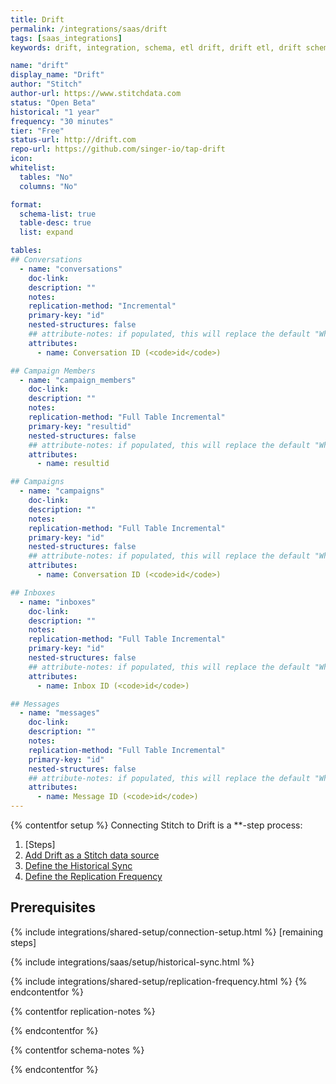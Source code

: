 ```yaml
---
title: Drift
permalink: /integrations/saas/drift
tags: [saas_integrations]
keywords: drift, integration, schema, etl drift, drift etl, drift schema

name: "drift"
display_name: "Drift"
author: "Stitch"
author-url: https://www.stitchdata.com
status: "Open Beta"
historical: "1 year"
frequency: "30 minutes"
tier: "Free"
status-url: http://drift.com
repo-url: https://github.com/singer-io/tap-drift
icon: 
whitelist:
  tables: "No"
  columns: "No"

format: 
  schema-list: true
  table-desc: true
  list: expand

tables:
## Conversations
  - name: "conversations"
    doc-link: 
    description: ""
    notes: 
    replication-method: "Incremental"
    primary-key: "id"
    nested-structures: false
    ## attribute-notes: if populated, this will replace the default "While we try to include everything here..." copy.
    attributes:
      - name: Conversation ID (<code>id</code>)

## Campaign Members
  - name: "campaign_members"
    doc-link: 
    description: ""
    notes: 
    replication-method: "Full Table Incremental"
    primary-key: "resultid"
    nested-structures: false
    ## attribute-notes: if populated, this will replace the default "While we try to include everything here..." copy.
    attributes:
      - name: resultid

## Campaigns
  - name: "campaigns"
    doc-link: 
    description: ""
    notes: 
    replication-method: "Full Table Incremental"
    primary-key: "id"
    nested-structures: false
    ## attribute-notes: if populated, this will replace the default "While we try to include everything here..." copy.
    attributes:
      - name: Conversation ID (<code>id</code>)

## Inboxes
  - name: "inboxes"
    doc-link: 
    description: ""
    notes: 
    replication-method: "Full Table Incremental"
    primary-key: "id"
    nested-structures: false
    ## attribute-notes: if populated, this will replace the default "While we try to include everything here..." copy.
    attributes:
      - name: Inbox ID (<code>id</code>)

## Messages
  - name: "messages"
    doc-link: 
    description: ""
    notes: 
    replication-method: "Full Table Incremental"
    primary-key: "id"
    nested-structures: false
    ## attribute-notes: if populated, this will replace the default "While we try to include everything here..." copy.
    attributes:
      - name: Message ID (<code>id</code>)
---
```


{% contentfor setup %}
Connecting Stitch to Drift is a **-step process:

1. [Steps]
2. [Add Drift as a Stitch data source](#add-stitch-data-source)
3. [Define the Historical Sync](#define-historical-sync)
4. [Define the Replication Frequency](#define-rep-frequency)



## Prerequisites


{% include integrations/shared-setup/connection-setup.html %}
[remaining steps]

{% include integrations/saas/setup/historical-sync.html %}

{% include integrations/shared-setup/replication-frequency.html %}
{% endcontentfor %}



{% contentfor replication-notes %}


{% endcontentfor %}



{% contentfor schema-notes %}


{% endcontentfor %}